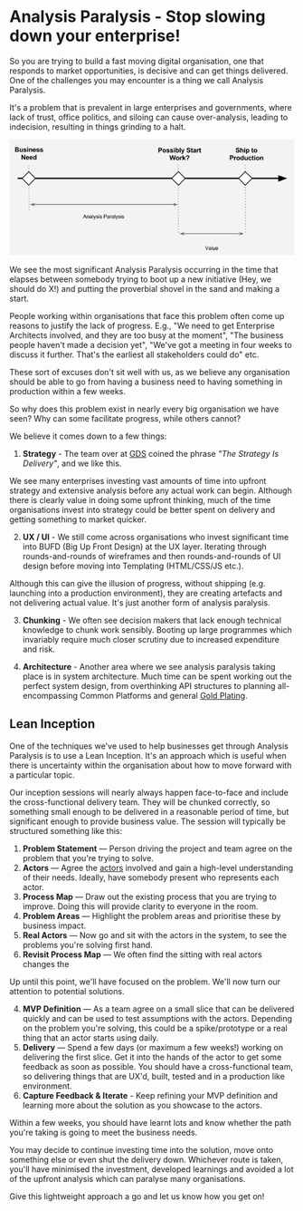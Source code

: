 # Analysis Paralysis - Stop slowing down your enterprise!

So you are trying to build a fast moving digital organisation, one that responds to market opportunities, is decisive and can get things delivered. One of the challenges you may encounter is a thing we call Analysis Paralysis.

It's a problem that is prevalent in large enterprises and governments, where lack of trust, office politics, and siloing can cause over-analysis, leading to indecision, resulting in things grinding to a halt.

![Analysis Paralysis diagram](analysis_paralysis.jpg)

We see the most significant Analysis Paralysis occurring in the time that elapses between somebody trying to boot up a new initiative (Hey, we should do X!) and putting the proverbial shovel in the sand and making a start.

People working within organisations that face this problem often come up reasons to justify the lack of progress. E.g., "We need to get Enterprise Architects involved, and they are too busy at the moment", "The business people haven't made a decision yet", "We've got a meeting in four weeks to discuss it further. That's the earliest all stakeholders could do" etc.

These sort of excuses don't sit well with us, as we believe any organisation should be able to go from having a business need to having something in production within a few weeks.

So why does this problem exist in nearly every big organisation we have seen? Why can some facilitate progress, while others cannot?

We believe it comes down to a few things:

1. **Strategy** - The team over at [GDS](https://www.gov.uk/government/organisations/government-digital-servicek) coined the phrase _"The Strategy Is Delivery"_, and we like this.

  We see many enterprises investing vast amounts of time into upfront strategy and extensive analysis before any actual work can begin. Although there is clearly value in doing some upfront thinking, much of the time organisations invest into strategy could be better spent on delivery and getting something to market quicker.

2. **UX / UI** - We still come across organisations who invest significant time into BUFD (Big Up Front Design) at the UX layer. Iterating through rounds-and-rounds of wireframes and then rounds-and-rounds of UI design before moving into Templating (HTML/CSS/JS etc.).

  Although this can give the illusion of progress, without shipping (e.g. launching into a production environment), they are creating artefacts and not delivering actual value. It's just another form of analysis paralysis.

3. **Chunking** - We often see decision makers that lack enough technical knowledge to chunk work sensibly. Booting up large programmes which invariably require much closer scrutiny due to increased expenditure and risk.

4. **Architecture** - Another area where we see analysis paralysis taking place is in system architecture. Much time can be spent working out the perfect system design, from overthinking API structures to planning all-encompassing Common Platforms and general [Gold Plating](https://en.wikipedia.org/wiki/Gold_plating_(software_engineering)).

## Lean Inception

One of the techniques we've used to help businesses get through Analysis Paralysis is to use a Lean Inception. It's an approach which is useful when there is uncertainty within the organisation about how to move forward with a particular topic.

Our inception sessions will nearly always happen face-to-face and include the cross-functional delivery team. They will be chunked correctly, so something small enough to be delivered in a reasonable period of time, but significant enough to provide business value. The session will typically be structured something like this:

1. **Problem Statement** — Person driving the project and team agree on the problem that you're trying to solve.
1. **Actors** — Agree the [actors](https://tcagley.wordpress.com/2015/03/31/the-difference-between-a-persona-and-an-actor/) involved and gain a high-level understanding of their needs. Ideally, have somebody present who represents each actor.
2. **Process Map** — Draw out the existing process that you are trying to improve. Doing this will provide clarity to everyone in the room.
3. **Problem Areas** — Highlight the problem areas and prioritise these by business impact.
4. **Real Actors** — Now go and sit with the actors in the system, to see the problems you're solving first hand.
5. **Revisit Process Map** — We often find the sitting with real actors changes the

Up until this point, we'll have focused on the problem. We'll now turn our attention to potential solutions.

4. **MVP Definition** — As a team agree on a small slice that can be delivered quickly and can be used to test assumptions with the actors. Depending on the problem you're solving, this could be a spike/prototype or a real thing that an actor starts using daily.
5. **Delivery** — Spend a few days (or maximum a few weeks!) working on delivering the first slice. Get it into the hands of the actor to get some feedback as soon as possible. You should have a cross-functional team, so delivering things that are UX'd, built, tested and in a production like environment.
6. **Capture Feedback & Iterate** - Keep refining your MVP definition and learning more about the solution as you showcase to the actors.

Within a few weeks, you should have learnt lots and know whether the path you're taking is going to meet the business needs.

You may decide to continue investing time into the solution, move onto something else or even shut the delivery down. Whichever route is taken, you'll have minimised the investment, developed learnings and avoided a lot of the upfront analysis which can paralyse many organisations.

Give this lightweight approach a go and let us know how you get on!

